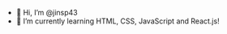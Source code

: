 - 👋 Hi, I’m @jinsp43
- 🌱 I’m currently learning HTML, CSS, JavaScript and React.js!

<!---
jinsp43/jinsp43 is a ✨ special ✨ repository because its `README.md` (this file) appears on your GitHub profile.
You can click the Preview link to take a look at your changes.
--->
